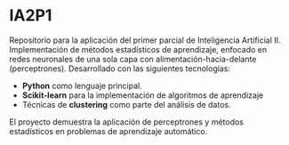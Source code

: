 # IA2P1
Repositorio para la aplicación del primer parcial de Inteligencia Artificial II. Implementación de métodos estadísticos de aprendizaje, enfocado en redes neuronales de una sola capa con alimentación-hacia-delante (perceptrones).
Desarrollado con las siguientes tecnologías:
- **Python** como lenguaje principal.
- **Scikit-learn** para la implementación de algoritmos de aprendizaje
- Técnicas de **clustering** como parte del análisis de datos.

El proyecto demuestra la aplicación de perceptrones y métodos estadísticos en problemas de aprendizaje automático.
